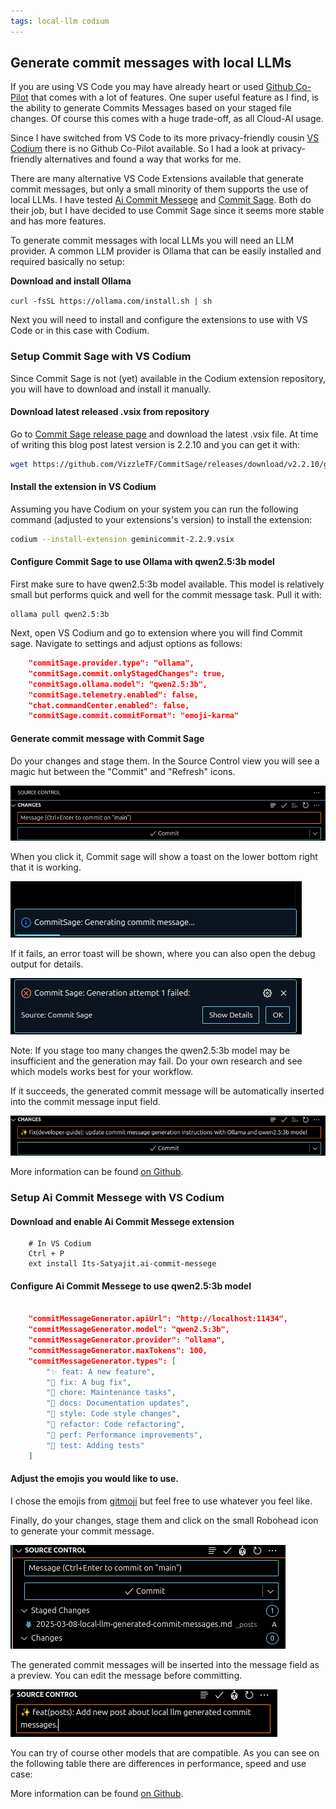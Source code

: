 ```yaml
---
tags: local-llm codium
---
```


## Generate commit messages with local LLMs

If you are using VS Code you may have already heart or used [Github Co-Pilot](https://marketplace.visualstudio.com/items?itemName=GitHub.copilot) that comes with a lot of features. One super useful feature as I find, is the ability to generate Commits Messages based on your staged file changes. Of course this comes with a huge trade-off, as all Cloud-AI usage.

Since I have switched from VS Code to its more privacy-friendly cousin [VS Codium](https://vscodium.com/) there is no Github Co-Pilot available. So I had a look at privacy-friendly alternatives and found a way that works for me.

There are many alternative VS Code Extensions available that generate commit messages, but only a small minority of them supports the use of local LLMs. I have tested [Ai Commit Messege](https://github.com/Its-Satyajit/ai-commit-messege) and [Commit Sage](https://github.com/VizzleTF/CommitSage). Both do their job, but I have decided to use Commit Sage since it seems more stable and has more features.

To generate commit messages with local LLMs you will need an LLM provider. A common LLM provider is Ollama that can be easily installed and required basically no setup:


**Download and install Ollama**

`curl -fsSL https://ollama.com/install.sh | sh`


Next you will need to install and configure the extensions to use with VS Code or in this case with Codium.

### Setup Commit Sage with VS Codium

Since Commit Sage is not (yet) available in the Codium extension repository, you will have to download and install it manually.

#### Download latest released .vsix from repository

Go to [Commit Sage release page](https://github.com/VizzleTF/CommitSage/releases) and download the latest .vsix file. 
At time of writing this blog post latest version is 2.2.10 and you can get it with:

```bash
wget https://github.com/VizzleTF/CommitSage/releases/download/v2.2.10/geminicommit-2.2.10.vsix
```

#### Install the extension in VS Codium

Assuming you have Codium on your system you can run the following command (adjusted to your extensions's version) to install the extension:

```bash
codium --install-extension geminicommit-2.2.9.vsix 

```

#### Configure Commit Sage to use Ollama with qwen2.5:3b model

First make sure to have qwen2.5:3b model available. This model is relatively small but performs quick and well for the commit message task. Pull it with:

```
ollama pull qwen2.5:3b
```

Next, open VS Codium and go to extension where you will find Commit sage. Navigate to settings and adjust options as follows:

```json
    "commitSage.provider.type": "ollama",
    "commitSage.commit.onlyStagedChanges": true,
    "commitSage.ollama.model": "qwen2.5:3b",
    "commitSage.telemetry.enabled": false,
    "chat.commandCenter.enabled": false,
    "commitSage.commit.commitFormat": "emoji-karma"
```

#### Generate commit message with Commit Sage

Do your changes and stage them. In the Source Control view you will see a magic hut between the "Commit" and "Refresh" icons.

![alt text](/img/commit-message-llm/commit-sage-1.png)

When you click it, Commit sage will show a toast on the lower bottom right that it is working. 

![alt text](/img/commit-message-llm/commit-sage-2.png)


If it fails, an error toast will be shown, where you can also open the debug output for details.

![alt text](/img/commit-message-llm/commit-sage-3.png)


Note: If you stage too many changes the qwen2.5:3b model may be insufficient and the generation may fail. Do your own research and see which models works best for your workflow.

If it succeeds, the generated commit message will be automatically inserted into the commit message input field.

![alt text](/img/commit-message-llm/commit-sage-4.png)

More information can be found [on Github](https://github.com/VizzleTF/CommitSage).


### Setup Ai Commit Messege with VS Codium

#### Download and enable Ai Commit Messege extension

```bahs
    # In VS Codium
    Ctrl + P
    ext install Its-Satyajit.ai-commit-messege
```

#### Configure Ai Commit Messege to use qwen2.5:3b model

```json

    "commitMessageGenerator.apiUrl": "http://localhost:11434",
    "commitMessageGenerator.model": "qwen2.5:3b",
    "commitMessageGenerator.provider": "ollama",
    "commitMessageGenerator.maxTokens": 100,
    "commitMessageGenerator.types": [
        "✨ feat: A new feature",
        "🔧 fix: A bug fix",
        "🎨 chore: Maintenance tasks",
        "📝 docs: Documentation updates",
        "🎨 style: Code style changes",
        "🍻 refactor: Code refactoring",
        "🚀 perf: Performance improvements",
        "🧪 test: Adding tests"
    ]

```

#### Adjust the emojis you would like to use. 

I chose the emojis from  [gitmoji](https://gitmoji.dev/) but feel free to use whatever you feel like.

Finally, do your changes, stage them and click on the small Robohead icon to generate your commit message.


![alt text](/img/commit-message-llm/ai-commit-1.png)

The generated commit messages will be inserted into the message field as a preview. You can edit the message before committing.


![alt text](/img/commit-message-llm/ai-commit-2.png)


You can try of course other models that are compatible. As you can see on the following table there are differences in performance, speed and use case:


More information can be found [on Github](https://github.com/Its-Satyajit/ai-commit-messege).

